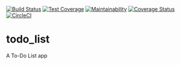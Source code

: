 [![Build Status](https://travis-ci.com/Tawakalt/todo_list.svg?branch=develop)](https://travis-ci.com/Tawakalt/todo_list) [![Test Coverage](https://api.codeclimate.com/v1/badges/fc679b0c0069ee72d427/test_coverage)](https://codeclimate.com/github/Tawakalt/todo_list/test_coverage) [![Maintainability](https://api.codeclimate.com/v1/badges/fc679b0c0069ee72d427/maintainability)](https://codeclimate.com/github/Tawakalt/todo_list/maintainability) [![Coverage Status](https://coveralls.io/repos/github/Tawakalt/todo_list/badge.svg?branch=circleci)](https://coveralls.io/github/Tawakalt/todo_list?branch=circleci) [![CircleCI](https://circleci.com/gh/Tawakalt/todo_list/tree/circleci.svg?style=svg)](https://circleci.com/gh/Tawakalt/todo_list/tree/circleci)

# todo_list
A To-Do List app

